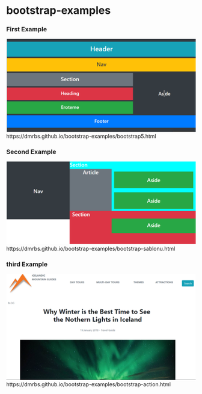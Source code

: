 # bootstrap-examples

### First Example
<img src="https://raw.githubusercontent.com/dmrbs/bootstrap-examples/master/media/example1.png">
https://dmrbs.github.io/bootstrap-examples/bootstrap5.html

### Second Example
<img src="https://raw.githubusercontent.com/dmrbs/bootstrap-examples/master/media/example2.png">
https://dmrbs.github.io/bootstrap-examples/bootstrap-sablonu.html

### third Example
<img src="https://github.com/dmrbs/bootstrap-examples/blob/master/media/example3.png">
https://dmrbs.github.io/bootstrap-examples/bootstrap-action.html
